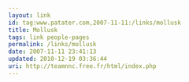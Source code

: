 ```yaml
---
layout: link
id: tag:www.patater.com,2007-11-11:/links/mollusk
title: Mollusk
tags: link people-pages
permalink: /links/mollusk
date: 2007-11-11 23:41:13
updated: 2010-12-19 03:36:44
uri: http://teamnnc.free.fr/html/index.php
---
```

